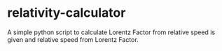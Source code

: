 relativity-calculator
=====================

A simple python script to calculate Lorentz Factor from relative speed is given and relative speed from Lorentz Factor.
